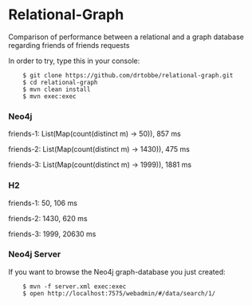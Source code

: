 Relational-Graph
================

Comparison of performance between a relational and a graph database regarding friends of friends requests

In order to try, type this in your console:

		$ git clone https://github.com/drtobbe/relational-graph.git
		$ cd relational-graph
		$ mvn clean install
		$ mvn exec:exec

### Neo4j
friends-1: List(Map(count(distinct m) -> 50)), 857 ms

friends-2: List(Map(count(distinct m) -> 1430)), 475 ms

friends-3: List(Map(count(distinct m) -> 1999)), 1881 ms

### H2 
friends-1: 50, 106 ms

friends-2: 1430, 620 ms

friends-3: 1999, 20630 ms

### Neo4j Server

If you want to browse the Neo4j graph-database you just created:

		$ mvn -f server.xml exec:exec
		$ open http://localhost:7575/webadmin/#/data/search/1/

